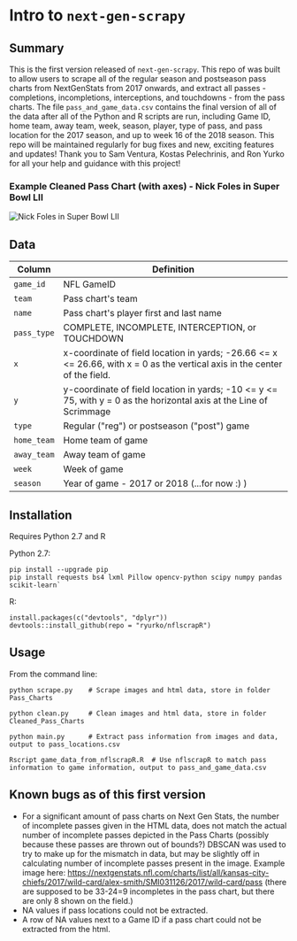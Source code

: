 # Intro to `next-gen-scrapy`

## Summary

This is the first version released of `next-gen-scrapy`. This repo of was built to allow users to scrape all of the regular season and postseason pass charts from NextGenStats from 2017 onwards, and extract all passes -  completions, incompletions, interceptions, and touchdowns - from the pass charts. The file `pass_and_game_data.csv` contains the final version of all of the data after all of the Python and R scripts are run, including Game ID, home team, away team, week, season, player, type of pass, and pass location for the 2017 season, and up to week 16 of the 2018 season. This repo will be maintained regularly for bug fixes and new, exciting features and updates! Thank you to Sam Ventura, Kostas Pelechrinis, and Ron Yurko for all your help and guidance with this project!

### Example Cleaned Pass Chart (with axes) - Nick Foles in Super Bowl LII

![Nick Foles in Super Bowl LII](https://raw.githubusercontent.com/sarahmallepalle/next-gen-scrapy/master/axes.jpg)

## Data

Column | Definition
---|---------
`game_id` | NFL GameID
`team` | Pass chart's team
`name` | Pass chart's player first and last name 
`pass_type` | COMPLETE, INCOMPLETE, INTERCEPTION, or TOUCHDOWN
`x` | x-coordinate of field location in yards; -26.66 <= x <= 26.66, with x = 0 as the vertical axis in the center of the field. 
`y` | y-coordinate of field location in yards; -10 <= y <= 75, with y = 0 as the horizontal axis at the Line of Scrimmage
`type` | Regular ("reg") or postseason ("post") game
`home_team` | Home team of game
`away_team` | Away team of game
`week` | Week of game
`season` | Year of game - 2017 or 2018 (...for now :) )

## Installation

Requires Python 2.7 and R

Python 2.7:
```
pip install --upgrade pip
pip install requests bs4 lxml Pillow opencv-python scipy numpy pandas scikit-learn`
```

R:
```
install.packages(c("devtools", "dplyr"))
devtools::install_github(repo = "ryurko/nflscrapR")
```

## Usage

From the command line:

```
python scrape.py 	# Scrape images and html data, store in folder Pass_Charts
```
```
python clean.py 	# Clean images and html data, store in folder Cleaned_Pass_Charts
```
```
python main.py 		# Extract pass information from images and data, output to pass_locations.csv
```
```
Rscript game_data_from_nflscrapR.R 	# Use nflscrapR to match pass information to game information, output to pass_and_game_data.csv
```

## Known bugs as of this first version
- For a significant amount of pass charts on Next Gen Stats, the number of incomplete passes given in the HTML data, does not match the actual number of incomplete passes depicted in the Pass Charts (possibly because these passes are thrown out of bounds?) DBSCAN was used to try to make up for the mismatch in data, but may be slightly off in calculating number of incomplete passes present in the image. Example image here:  https://nextgenstats.nfl.com/charts/list/all/kansas-city-chiefs/2017/wild-card/alex-smith/SMI031126/2017/wild-card/pass (there are supposed to be 33-24=9 incompletes in the pass chart, but there are only 8 shown on the field.)
- NA values if pass locations could not be extracted. 
- A row of NA values next to a Game ID if a pass chart could not be extracted from the html.
